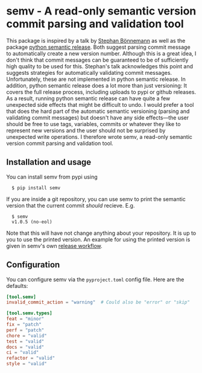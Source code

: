 # semv - A read-only semantic version commit parsing and validation tool

This package is inspired by a talk by [Stephan
Bönnemann](https://www.youtube.com/watch?v=tc2UgG5L7WM) as well as the package
[python semantic
release](https://python-semantic-release.readthedocs.io/en/latest/).
Both suggest parsing commit message to automatically create a new version number.
Although this is a great idea, I don't think that commit messages can be guaranteed to be of sufficiently high quality to be used for this.
Stephan's talk acknowledges this point and suggests strategies for automatically validating commit messages.
Unfortunately, these are not implemented in python semantic release.
In addition, python semantic release does a lot more than just versioning: It covers the full release process, including uploads to pypi or github releases.
As a result, running python semantic release can have quite a few unexpected side effects that might be difficult to undo.
I would prefer a tool that does the hard part of the automatic semantic versioning (parsing and validating commit messages) but doesn't have any side effects&mdash;the user should be free to use tags, variables, commits or whatever they like to represent new versions and the user should not be surprised by unexpected write operations.
I therefore wrote semv, a read-only semantic version commit parsing and validation tool.


## Installation and usage

You can install semv from pypi using
```
  $ pip install semv
```

If you are inside a git repository, you can use semv to print the semantic version that the current commit *should* recieve. E.g.
```
  $ semv
  v1.0.5 (no-eol)
```

Note that this will have not change anything about your repository. It is up to you to use the printed version. An example for using the printed version is given in semv's own [release workflow](https://github.com/igordertigor/semv/blob/master/.github/workflows/attempt-release.yml).


## Configuration

You can configure semv via the `pyproject.toml` config file. Here are the defaults:
```toml
[tool.semv]
invalid_commit_action = "warning"  # Could also be "error" or "skip"

[tool.semv.types]
feat = "minor"
fix = "patch"
perf = "patch"
chore = "valid"
test = "valid"
docs = "valid"
ci = "valid"
refactor = "valid"
style = "valid"
```
